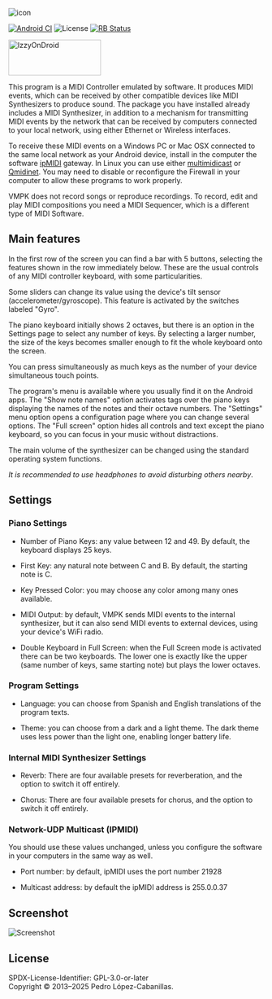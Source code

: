 ![icon](icon.png)

 [![Android CI](https://github.com/pedrolcl/vmpk-android/actions/workflows/android.yml/badge.svg)](https://github.com/pedrolcl/vmpk-android/actions/workflows/android.yml)
 ![License](https://img.shields.io/github/license/pedrolcl/vmpk-android)
 [<img src="https://shields.rbtlog.dev/simple/io.github.pedrolcl.vmpk" alt="RB Status">](https://shields.rbtlog.dev/io.github.pedrolcl.vmpk)

[<img src="https://gitlab.com/IzzyOnDroid/repo/-/raw/master/assets/IzzyOnDroid.png" alt="IzzyOnDroid" width="182" height="70">](https://apt.izzysoft.de/packages/io.github.pedrolcl.vmpk)

This program is a MIDI Controller emulated by software. It produces MIDI
events, which can be received by other compatible devices like MIDI
Synthesizers to produce sound. The package you have installed already
includes a MIDI Synthesizer, in addition to a mechanism for transmitting
MIDI events by the network that can be received by computers connected
to your local network, using either Ethernet or Wireless interfaces.

To receive these MIDI events on a Windows PC or Mac OSX connected to the
same local network as your Android device, install in the computer the
software [ipMIDI](https://nerds.de/en/ipmidi.html) gateway. In Linux you
can use either
[multimidicast](https://llg.cubic.org/tools/multimidicast/) or
[Qmidinet](https://github.com/rncbc/qmidinet). You may need to disable
or reconfigure the Firewall in your computer to allow these programs to
work properly.

VMPK does not record songs or reproduce recordings. To record, edit and
play MIDI compositions you need a MIDI Sequencer, which is a different 
type of MIDI Software.

## Main features

In the first row of the screen you can find a bar with 5 buttons,
selecting the features shown in the row immediately below. These are the
usual controls of any MIDI controller keyboard, with some
particularities.

Some sliders can change its value using the device\'s tilt sensor
(accelerometer/gyroscope). This feature is activated by the switches
labeled \"Gyro\".

The piano keyboard initially shows 2 octaves, but there is an option in
the Settings page to select any number of keys. By selecting a larger
number, the size of the keys becomes smaller enough to fit the whole
keyboard onto the screen.

You can press simultaneously as much keys as the number of your device
simultaneous touch points.

The program\'s menu is available where you usually find it on the
Android apps. The \"Show note names\" option activates tags over the
piano keys displaying the names of the notes and their octave numbers.
The \"Settings\" menu option opens a configuration page where you can
change several options. The \"Full screen\" option hides all controls
and text except the piano keyboard, so you can focus in your music
without distractions.

The main volume of the synthesizer can be changed using the standard
operating system functions.

*It is recommended to use headphones to avoid disturbing others nearby*.

## Settings

### Piano Settings

-   Number of Piano Keys: any value between 12 and 49. By default, the
    keyboard displays 25 keys.

-   First Key: any natural note between C and B. By default, the
    starting note is C.

-   Key Pressed Color: you may choose any color among many ones
    available.

-   MIDI Output: by default, VMPK sends MIDI events to the internal
    synthesizer, but it can also send MIDI events to external devices,
    using your device\'s WiFi radio.

-   Double Keyboard in Full Screen: when the Full Screen mode is
    activated there can be two keyboards. The lower one is exactly like
    the upper (same number of keys, same starting note) but plays the
    lower octaves.

### Program Settings

-   Language: you can choose from Spanish and English translations of
    the program texts.

-   Theme: you can choose from a dark and a light theme. The dark theme
    uses less power than the light one, enabling longer battery life.

### Internal MIDI Synthesizer Settings

-   Reverb: There are four available presets for reverberation, and the
    option to switch it off entirely.

-   Chorus: There are four available presets for chorus, and the option
    to switch it off entirely.

### Network-UDP Multicast (IPMIDI)

You should use these values unchanged, unless you configure the software
in your computers in the same way as well.

-   Port number: by default, ipMIDI uses the port number 21928

-   Multicast address: by default the ipMIDI address is 255.0.0.37

## Screenshot

![Screenshot](screenshot.png)

## License

SPDX-License-Identifier: GPL-3.0-or-later  
Copyright © 2013–2025 Pedro López-Cabanillas.  
